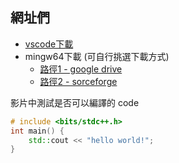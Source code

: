 ## 網址們
-  [vscode下載](https://code.visualstudio.com/docs/cpp/config-mingw  "Title") 
-  mingw64下載 (可自行挑選下載方式)
	- [路徑1 - google drive](https://drive.google.com/file/d/1OVHKpgJB-Uqvbm7TLBlhwjtZc6Z0HCG8/view?usp=sharing "Title")
	- [路徑2 - sorceforge](https://sourceforge.net/projects/mingw-w64/files/Toolchains%20targetting%20Win64/Personal%20Builds/mingw-builds/8.1.0/threads-win32/seh/x86_64-8.1.0-release-win32-seh-rt_v6-rev0.7z/download "Title")

影片中測試是否可以編譯的 code

```cpp
# include <bits/stdc++.h>
int main() {
    std::cout << "hello world!";
}
```

